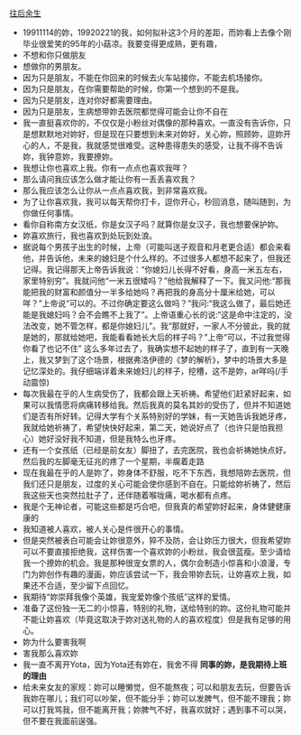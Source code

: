 ﻿[往后余生](https://changba.com/s/QyisLr-ARmhgSFjHLUIDtw?ac=web&isduet=false)
* 19911114的妳，19920221的我，如何拟补这3个月的差距，而妳看上去像个刚毕业很爱笑的95年的小菇凉。我要变得更成熟，更有趣，
* 不想和你只做朋友
* 想做你的男朋友。
* 因为只是朋友，不能在你回来的时候去火车站接你，不能去机场接你。
* 因为只是朋友，在你需要帮助的时候，你第一个想到的不是我。
* 因为只是朋友，连对你好都需要理由。
* 因为只是朋友，生病想带妳去医院都觉得可能会让你不自在
* 我一直挺喜欢你的，不仅仅是小粉丝对偶像的那种喜欢。一直没有告诉你，只是想默默地对妳好，但是现在只要想到未来对妳好，关心妳，照顾妳，逗妳开心的人，不是我，我就感觉很难受。这种患得患失的感受，让我不得不告诉妳，我钟意妳，我要撩妳。
* 我想让你也喜欢上我。你有一点点也喜欢我咩？
* 那么请问我应该怎么做才能让你有一丢丢喜欢我？
* 那么我应该怎么让你从一点点喜欢我，到非常喜欢我。
* 为了让你喜欢我，我可以每天帮你打卡，逗你开心，秒回消息，随叫随到，为你做任何事情。
* 看你自称南方女汉纸，你是女汉子吗？就算你是女汉子，我也想要保护妳。
* 妳喜欢旅行，我也喜欢到处玩到处浪。
* 据说每个男孩子出生的时候，上帝（可能叫送子观音和月老更合适）都会来看他，并告诉他，未来的媳妇是个什么样的。不过很多人都想不起来了，但我还记得。我记得那天上帝告诉我说：“你媳妇儿长得不好看，身高一米五左右，家里特别穷”。我就问他“一米五很矮吗？”他给我解释了一下。我又问他:“那我能把我的财富和颜值分一半多给她吗？再把我的身高分十厘米给她，可以咩？”上帝说“可以的。不过你确定要这么做吗？”我问:“我这么做了，最后她还能是我媳妇吗？会不会瞧不上我了”。上帝语重心长的说:“这是命中注定的，没法改变，她不管怎样，都是你媳妇儿”。我“那就好，一家人不分彼此，我的就是她的，那就给她吧，我能看看她长大后的样子吗？”上帝“可以，不过我觉得你看了也记不住”  这么多年过去了，我确实想不起她的样子了，直到有一天晚上，我又梦到了这个场景，根据弗洛伊德的《梦的解析》，梦中的场景大多是记忆深处的。我仔细端详着未来媳妇儿的样子，挖槽，这不是妳，ar咩吗(/手动震惊)
* 每次我最在乎的人生病受伤了，我都会跟上天祈祷。希望他们赶紧好起来，如果可以我情愿将病痛转移给我。然后我真的莫名其妙的受伤了，但并不知道她们是否有所好转。记得大学有个关系特别好的学妹，有一天她告诉我她牙疼，我就给她祈祷了，希望快快好起来，第二天，她说好点了（也许只是怕我担心）她好没好我不知道，但是我特么也牙疼。
* 还有一个女孩纸（已经是前女友）脚扭了，去完医院，我也会祈祷她快点好。然后我的左脚毫无征兆的疼了一个星期，半瘸着走路
* 现在我最在乎的人是妳了，妳身体不舒服，吃不下东西，我想陪妳去医院，但我们还只是朋友，过度的关心可能会使你感到不自在。只能给妳祈祷了，然后我这些天也突然拉肚子了，还伴随着喉咙痛，喝水都有点疼。
* 我是个无神论者，可能这些都是巧合吧，但我真的希望妳好起来，身体健健康康的
* 我知道被人喜欢，被人关心是件很开心的事情。
* 但是突然被表白可能会让妳很意外，猝不及防，会让妳压力很大，但我希望妳可以不要直接拒绝我，这样伤害一个喜欢妳的小粉丝，我会很蓝瘦。至少请给我一个撩妳的机会。我是那种很宠女票的人，偶尔会制造小惊喜和小浪漫，专门为妳创作有趣的漫画，妳应该尝试一下，我会带妳去玩，让妳喜欢上我，如果还不合适，至少留下点回忆。
* 我期待“妳崇拜我像个英雄，我宠爱妳像个孩纸”这样的爱情。
* 准备了这份独一无二的小惊喜，特别的礼物，送给特别的妳。这份礼物可能并不能让妳喜欢（毕竟这取决于妳对送礼物的人的喜欢程度）但是我有足够的用心。
* 妳为什么要害我啊
* 害我那么喜欢妳
* 我一直不离开Yota，因为Yota还有妳在，我舍不得 **同事的妳，是我期待上班的理由**
* 给未来女友的家规：妳可以睡懒觉，但不能熬夜；可以和朋友去玩，但要告诉我妳在哪儿；我们可以吵架，但不能分手；妳可以发脾气，但不能不理我；妳可以打我骂我，但不能离开我；妳脾气不好，我喜欢就好；遇到事不可以哭，但不要在我面前逞强。